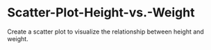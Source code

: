 # Scatter-Plot-Height-vs.-Weight
Create a scatter plot to visualize the relationship between height and weight.
